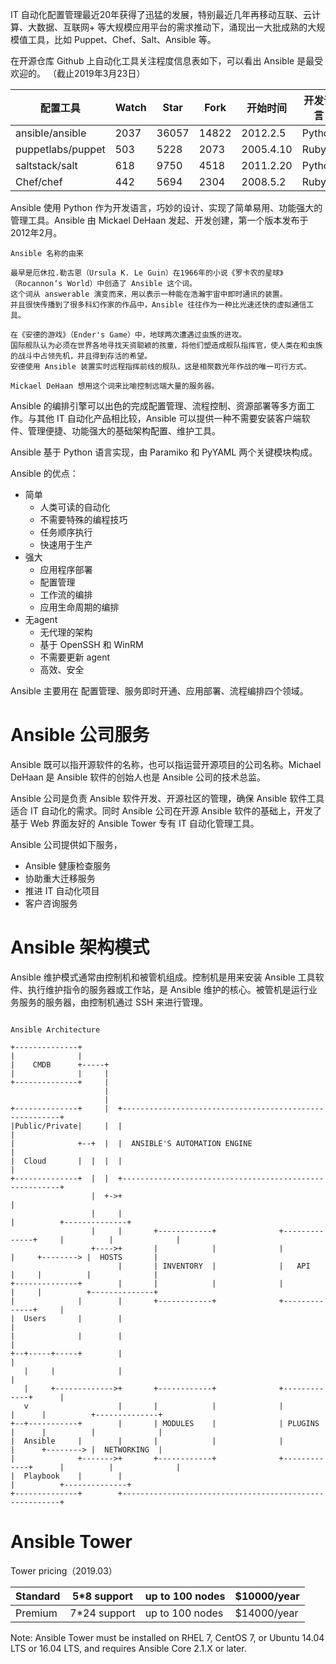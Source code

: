 

IT 自动化配置管理最近20年获得了迅猛的发展，特别最近几年再移动互联、云计算、大数据、互联网+ 等大规模应用平台的需求推动下，涌现出一大批成熟的大规模值工具，比如 Puppet、Chef、Salt、Ansible 等。

在开源仓库 Github 上自动化工具关注程度信息表如下，可以看出 Ansible 是最受欢迎的。
（截止2019年3月23日）

| 配置工具 | Watch | Star | Fork | 开始时间 | 开发语言 |
| --- | --- | --- | --- | --- | --- |
| ansible/ansible | 2037 | 36057 | 14822 | 2012.2.5 | Python |
| puppetlabs/puppet | 503 | 5228 | 2073 | 2005.4.10 | Ruby |
| saltstack/salt | 618 | 9750 | 4518 | 2011.2.20 | Python |
| Chef/chef | 442 | 5694 | 2304 | 2008.5.2 | Ruby |



Ansible 使用 Python 作为开发语言，巧妙的设计、实现了简单易用、功能强大的管理工具。Ansible 由 Mickael DeHaan 发起、开发创建，第一个版本发布于2012年2月。

```
Ansible 名称的由来

最早是厄休拉.勒古恩（Ursula K. Le Guin）在1966年的小说《罗卡农的星球》（Rocannon‘s World）中创造了 Ansible 这个词。
这个词从 answerable 演变而来，用以表示一种能在浩瀚宇宙中即时通讯的装置。
并且很快传播到了很多科幻作家的作品中，Ansible 往往作为一种比光速还快的虚拟通信工具。

在《安德的游戏》（Ender's Game）中，地球两次遭遇过虫族的进攻。
国际舰队认为必须在世界各地寻找天资聪颖的孩童，将他们塑造成舰队指挥官，使人类在和虫族的战斗中占领先机，并且得到存活的希望。
安德使用 Ansible 装置实时远程指挥前线的舰队，这是相聚数光年作战的唯一可行方式。

Mickael DeHaan 想用这个词来比喻控制远端大量的服务器。
```

Ansible 的编排引擎可以出色的完成配置管理、流程控制、资源部署等多方面工作。与其他 IT 自动化产品相比较，Ansible 可以提供一种不需要安装客户端软件、管理便捷、功能强大的基础架构配置、维护工具。

Ansible 基于 Python 语言实现，由 Paramiko 和 PyYAML 两个关键模块构成。

Ansible 的优点：


* 简单
  * 人类可读的自动化
  * 不需要特殊的编程技巧
  * 任务顺序执行
  * 快速用于生产
* 强大
  * 应用程序部署
  * 配置管理
  * 工作流的编排
  * 应用生命周期的编排
* 无agent
  * 无代理的架构
  * 基于 OpenSSH 和 WinRM
  * 不需要更新 agent
  * 高效、安全


Ansible 主要用在 配置管理、服务即时开通、应用部署、流程编排四个领域。

# Ansible 公司服务

Ansible 既可以指开源软件的名称，也可以指运营开源项目的公司名称。Michael DeHaan 是 Ansible 软件的创始人也是 Ansible 公司的技术总监。

Ansible 公司是负责 Ansible 软件开发、开源社区的管理，确保 Ansible 软件工具适合 IT 自动化的需求。同时 Ansible 公司在开源 Ansible 软件的基础上，开发了基于 Web 界面友好的 Ansible Tower 专有 IT 自动化管理工具。

Ansible 公司提供如下服务，
* Ansible 健康检查服务
* 协助重大迁移服务
* 推进 IT 自动化项目
* 客户咨询服务


# Ansible 架构模式

Ansible 维护模式通常由控制机和被管机组成。控制机是用来安装 Ansible 工具软件、执行维护指令的服务器或工作站，是 Ansible 维护的核心。被管机是运行业务服务的服务器，由控制机通过 SSH 来进行管理。


```

Ansible Architecture

+--------------+
|              |
|    CMDB      +-----+
|              |     |
+--------------+     |
                     |
                     |
+--------------+     |  +--------------------------------------------------------+
|Public/Private|     |  |                                                        |
|              +--+  |  |  ANSIBLE'S AUTOMATION ENGINE                           |
|  Cloud       |  |  |  |                                                        |
+--------------+  |  |  +--------------------------------------------------------+
                  |  +->+                                                        |
                  |     |                                                        |          +--------------+
                  |     |       +------------+              +--------------+     |          |              |
                  +---->+       |            |              |              |     +--------> |  HOSTS       |
                        |       | INVENTORY  |              |   API        |     |          |              |
+--------------+        |       |            |              |              |     |          +--------------+
|              |        |       +------------+              +--------------+     |
|  Users       |        |                                                        |
|              |        |                                                        |
+--+-----+-----+        |                                                        |
   |     |              |                                                        |
   |     +------------->+       +------------+              +-------------+      |
   v                    |       |            |              |             |      |          +--------------+
+--+-----------+        |       | MODULES    |              | PLUGINS     |      |          |              |
|  Ansible     |        |       |            |              |             |      +--------> |  NETWORKING  |
|              +------->+       +------------+              +-------------+      |          |              |
|  Playbook    |        |                                                        |          +--------------+
+--------------+        +--------------------------------------------------------+

```

# Ansible Tower


Tower pricing（2019.03）

| Standard | 5*8 support | up to 100 nodes | $10000/year |
| --- | --- | --- | --- |
| Premium | 7*24 support | up to 100 nodes | $14000/year |

Note: Ansible Tower must be installed on RHEL 7, CentOS 7, or Ubuntu 14.04 LTS or 16.04 LTS, and requires Ansible Core 2.1.X or later. 
